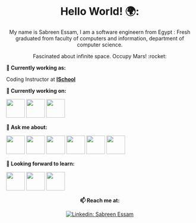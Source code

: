 <h1 align= "center"><b>Hello World! 🌍:</b></h1>


<p align="center">
My name is Sabreen Essam, I am a software engineern from Egypt : Fresh graduated from faculty of computers and information, department of computer science.
</p>
<p align="center">
Fascinated about infinite space. Occupy Mars! :rocket:
</p>

**💼 Currently working as:**

Coding Instructor at <a href="https://www.ischooltech.com/" target="_blank"><b>ISchool</b></a>

**🌱 Currently working on:**

<code><a href="https:///" target="_blank"><img height="50" src="https://www.vectorlogo.zone/logos/w3_html5/w3_html5-ar21.svg"></a></code>
<code><a href="https:///" target="_blank"><img height="50" src="https://www.vectorlogo.zone/logos/w3_css/w3_css-ar21.svg"></a></code>
<code><a href="https:///" target="_blank"><img height="50" src="https://www.vectorlogo.zone/logos/dartlang/dartlang-ar21.svg"></a></code>

**💬 Ask me about:**

<code><a href="https:///" target="_blank"><img height="50" src="https://www.vectorlogo.zone/logos/java/java-horizontal.svg"></a></code>
<code><a href="https:///" target="_blank"><img height="50" src="https://www.vectorlogo.zone/logos/sqlite/sqlite-ar21.svg"></a></code>
<code><a href="https:///" target="_blank"><img height="50" src="https://www.vectorlogo.zone/logos/git-scm/git-scm-ar21.svg"></a></code>
<code><a href="https://www.python.org/" target="_blank"><img height="50" src="https://www.vectorlogo.zone/logos/python/python-ar21.svg"></a></code>
<code><a href="https://flask.palletsprojects.com/en/1.1.x/" target="_blank"><img height="50" src="https://www.vectorlogo.zone/logos/pocoo_flask/pocoo_flask-ar21.svg"></a></code>
<code><a href="https://go.dev/" target="_blank"><img height="50" src="https://www.vectorlogo.zone/logos/golang/golang-icon.svg"></a></code>

**🌱 Looking forward to learn:**

<code><a href="https:///" target="_blank"><img height="50" src="https://www.vectorlogo.zone/logos/nodejs/nodejs-ar21.svg"></a></code>
<code><a href="https:///" target="_blank"><img height="50" src="https://www.vectorlogo.zone/logos/getbootstrap/getbootstrap-ar21.svg"></a></code>
<code><a href="https:///" target="_blank"><img height="50" src="https://www.vectorlogo.zone/logos/mongodb/mongodb-ar21.svg"></a></code>
<div align="center">

**📫 Reach me at:**<br>

[![Linkedin: Sabreen Essam](https://img.shields.io/badge/-Sabreen%20Essam-blue?style=flat-square&logo=Linkedin&logoColor=white&link=https://www.linkedin.com/in/sabreen-essam-121335229/)](https://www.linkedin.com/in/sabreen-essam-121335229/)


